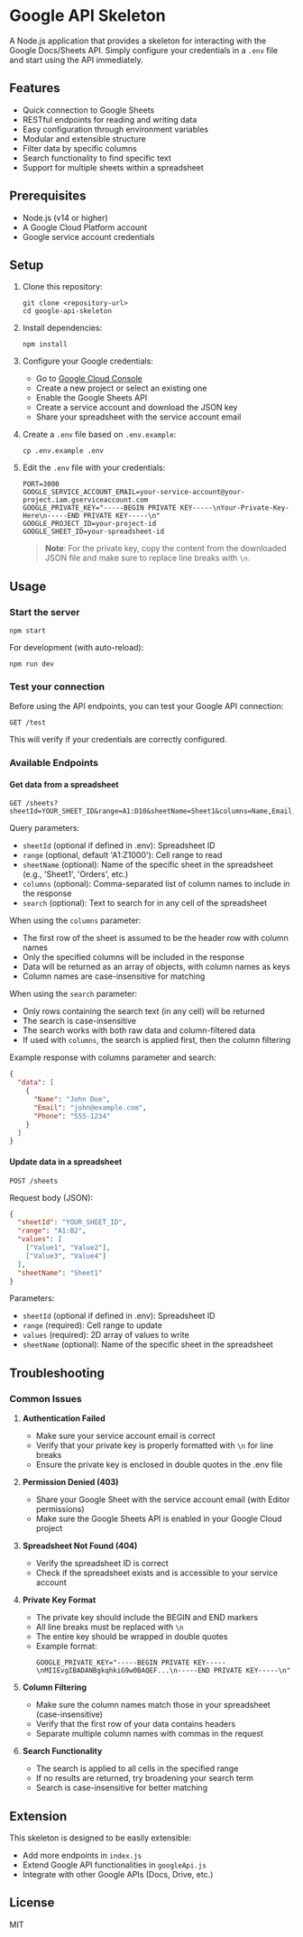 # Google API Skeleton

A Node.js application that provides a skeleton for interacting with the Google Docs/Sheets API. Simply configure your credentials in a `.env` file and start using the API immediately.

## Features

- Quick connection to Google Sheets
- RESTful endpoints for reading and writing data
- Easy configuration through environment variables
- Modular and extensible structure
- Filter data by specific columns
- Search functionality to find specific text
- Support for multiple sheets within a spreadsheet

## Prerequisites

- Node.js (v14 or higher)
- A Google Cloud Platform account
- Google service account credentials

## Setup

1. Clone this repository:
   ```
   git clone <repository-url>
   cd google-api-skeleton
   ```

2. Install dependencies:
   ```
   npm install
   ```

3. Configure your Google credentials:
   - Go to [Google Cloud Console](https://console.cloud.google.com/)
   - Create a new project or select an existing one
   - Enable the Google Sheets API
   - Create a service account and download the JSON key
   - Share your spreadsheet with the service account email

4. Create a `.env` file based on `.env.example`:
   ```
   cp .env.example .env
   ```

5. Edit the `.env` file with your credentials:
   ```
   PORT=3000
   GOOGLE_SERVICE_ACCOUNT_EMAIL=your-service-account@your-project.iam.gserviceaccount.com
   GOOGLE_PRIVATE_KEY="-----BEGIN PRIVATE KEY-----\nYour-Private-Key-Here\n-----END PRIVATE KEY-----\n"
   GOOGLE_PROJECT_ID=your-project-id
   GOOGLE_SHEET_ID=your-spreadsheet-id
   ```

   > **Note**: For the private key, copy the content from the downloaded JSON file and make sure to replace line breaks with `\n`.

## Usage

### Start the server

```
npm start
```

For development (with auto-reload):
```
npm run dev
```

### Test your connection

Before using the API endpoints, you can test your Google API connection:

```
GET /test
```

This will verify if your credentials are correctly configured.

### Available Endpoints

#### Get data from a spreadsheet

```
GET /sheets?sheetId=YOUR_SHEET_ID&range=A1:D10&sheetName=Sheet1&columns=Name,Email,Phone&search=john
```

Query parameters:
- `sheetId` (optional if defined in .env): Spreadsheet ID
- `range` (optional, default 'A1:Z1000'): Cell range to read
- `sheetName` (optional): Name of the specific sheet in the spreadsheet (e.g., 'Sheet1', 'Orders', etc.)
- `columns` (optional): Comma-separated list of column names to include in the response
- `search` (optional): Text to search for in any cell of the spreadsheet

When using the `columns` parameter:
- The first row of the sheet is assumed to be the header row with column names
- Only the specified columns will be included in the response
- Data will be returned as an array of objects, with column names as keys
- Column names are case-insensitive for matching

When using the `search` parameter:
- Only rows containing the search text (in any cell) will be returned
- The search is case-insensitive
- The search works with both raw data and column-filtered data
- If used with `columns`, the search is applied first, then the column filtering

Example response with columns parameter and search:
```json
{
  "data": [
    {
      "Name": "John Doe",
      "Email": "john@example.com",
      "Phone": "555-1234"
    }
  ]
}
```

#### Update data in a spreadsheet

```
POST /sheets
```

Request body (JSON):
```json
{
  "sheetId": "YOUR_SHEET_ID",
  "range": "A1:B2",
  "values": [
    ["Value1", "Value2"],
    ["Value3", "Value4"]
  ],
  "sheetName": "Sheet1"
}
```

Parameters:
- `sheetId` (optional if defined in .env): Spreadsheet ID
- `range` (required): Cell range to update
- `values` (required): 2D array of values to write
- `sheetName` (optional): Name of the specific sheet in the spreadsheet

## Troubleshooting

### Common Issues

1. **Authentication Failed**
   - Make sure your service account email is correct
   - Verify that your private key is properly formatted with `\n` for line breaks
   - Ensure the private key is enclosed in double quotes in the .env file

2. **Permission Denied (403)**
   - Share your Google Sheet with the service account email (with Editor permissions)
   - Make sure the Google Sheets API is enabled in your Google Cloud project

3. **Spreadsheet Not Found (404)**
   - Verify the spreadsheet ID is correct
   - Check if the spreadsheet exists and is accessible to your service account

4. **Private Key Format**
   - The private key should include the BEGIN and END markers
   - All line breaks must be replaced with `\n`
   - The entire key should be wrapped in double quotes
   - Example format:
     ```
     GOOGLE_PRIVATE_KEY="-----BEGIN PRIVATE KEY-----\nMIIEvgIBADANBgkqhkiG9w0BAQEF...\n-----END PRIVATE KEY-----\n"
     ```

5. **Column Filtering**
   - Make sure the column names match those in your spreadsheet (case-insensitive)
   - Verify that the first row of your data contains headers
   - Separate multiple column names with commas in the request

6. **Search Functionality**
   - The search is applied to all cells in the specified range
   - If no results are returned, try broadening your search term
   - Search is case-insensitive for better matching

## Extension

This skeleton is designed to be easily extensible:

- Add more endpoints in `index.js`
- Extend Google API functionalities in `googleApi.js`
- Integrate with other Google APIs (Docs, Drive, etc.)

## License

MIT 